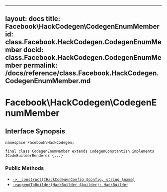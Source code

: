 
***

layout: docs
title: Facebook\\HackCodegen\\CodegenEnumMember
id: class.Facebook.HackCodegen.CodegenEnumMember
docid: class.Facebook.HackCodegen.CodegenEnumMember
permalink: /docs/reference/class.Facebook.HackCodegen.CodegenEnumMember.md
---







# Facebook\\HackCodegen\\CodegenEnumMember




## Interface Synopsis




``` Hack
namespace Facebook\HackCodegen;

final class CodegenEnumMember extends CodegenConstantish implements ICodeBuilderRenderer {...}
```




### Public Methods




- [` ->__construct(IHackCodegenConfig $config, string $name) `](<class.Facebook.HackCodegen.CodegenEnumMember.__construct.md>)
- [` ->appendToBuilder(HackBuilder $builder): HackBuilder `](<class.Facebook.HackCodegen.CodegenEnumMember.appendToBuilder.md>)